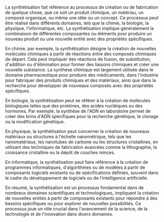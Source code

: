 La synthétisation fait référence au processus de création ou de fabrication de quelque chose, que ce soit un produit chimique, un matériau, un composé organique, ou même une idée ou un concept. Ce processus peut être réalisé dans différents domaines, tels que la chimie, la biologie, la physique, l'informatique, etc. La synthétisation implique généralement la combinaison de différentes composantes ou éléments pour produire un nouveau produit ou une nouvelle entité avec des propriétés spécifiques.

En chimie, par exemple, la synthétisation désigne la création de nouvelles molécules chimiques à partir de réactions entre des composés chimiques de départ. Cela peut impliquer des réactions de fusion, de substitution, d'addition ou d'élimination pour former des liaisons chimiques et créer une nouvelle substance. La synthèse chimique est largement utilisée dans le domaine pharmaceutique pour produire des médicaments, dans l'industrie pour fabriquer des produits chimiques et des matériaux, ainsi que dans la recherche pour développer de nouveaux composés avec des propriétés spécifiques.

En biologie, la synthétisation peut se référer à la création de molécules biologiques telles que des protéines, des acides nucléiques ou des hormones. Par exemple, la synthèse de l'ADN en laboratoire permet de créer des brins d'ADN spécifiques pour la recherche génétique, le clonage ou la modification génétique.

En physique, la synthétisation peut concerner la création de nouveaux matériaux ou structures à l'échelle nanométrique, tels que les nanomatériaux, les nanotubes de carbone ou les structures cristallines, en utilisant des techniques de fabrication avancées comme la lithographie, la croissance cristalline ou la dépôt de couches minces.

En informatique, la synthétisation peut faire référence à la création de programmes informatiques, d'algorithmes ou de modèles à partir de composants logiciels existants ou de spécifications définies, souvent dans le cadre du développement de logiciels ou de l'intelligence artificielle.

En résumé, la synthétisation est un processus fondamental dans de nombreux domaines scientifiques et technologiques, impliquant la création de nouvelles entités à partir de composants existants pour répondre à des besoins spécifiques ou pour explorer de nouvelles possibilités. Ce processus joue un rôle crucial dans l'avancement de la science, de la technologie et de l'innovation dans divers domaines.